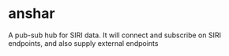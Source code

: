 # anshar
A pub-sub hub for SIRI data. It will connect and subscribe on SIRI endpoints, and also supply external endpoints
